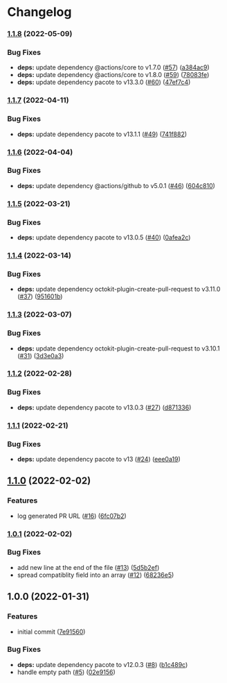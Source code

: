 # Changelog

### [1.1.8](https://github.com/netlify/submit-build-plugin-action/compare/v1.1.7...v1.1.8) (2022-05-09)


### Bug Fixes

* **deps:** update dependency @actions/core to v1.7.0 ([#57](https://github.com/netlify/submit-build-plugin-action/issues/57)) ([a384ac9](https://github.com/netlify/submit-build-plugin-action/commit/a384ac9e6df7fe06e1e8515345f4c0f11fc217aa))
* **deps:** update dependency @actions/core to v1.8.0 ([#59](https://github.com/netlify/submit-build-plugin-action/issues/59)) ([78083fe](https://github.com/netlify/submit-build-plugin-action/commit/78083fe2a8c8d317b45a3e231f65ac887b984f16))
* **deps:** update dependency pacote to v13.3.0 ([#60](https://github.com/netlify/submit-build-plugin-action/issues/60)) ([47ef7c4](https://github.com/netlify/submit-build-plugin-action/commit/47ef7c40c301bc20dbf7718cfdf2ec9ec845596f))

### [1.1.7](https://github.com/netlify/submit-build-plugin-action/compare/v1.1.6...v1.1.7) (2022-04-11)


### Bug Fixes

* **deps:** update dependency pacote to v13.1.1 ([#49](https://github.com/netlify/submit-build-plugin-action/issues/49)) ([741f882](https://github.com/netlify/submit-build-plugin-action/commit/741f88221ed301d90c83a603a8adf18d6e4995fb))

### [1.1.6](https://github.com/netlify/submit-build-plugin-action/compare/v1.1.5...v1.1.6) (2022-04-04)


### Bug Fixes

* **deps:** update dependency @actions/github to v5.0.1 ([#46](https://github.com/netlify/submit-build-plugin-action/issues/46)) ([604c810](https://github.com/netlify/submit-build-plugin-action/commit/604c8100f5c60febce7b52933bb4702c5814673a))

### [1.1.5](https://github.com/netlify/submit-build-plugin-action/compare/v1.1.4...v1.1.5) (2022-03-21)


### Bug Fixes

* **deps:** update dependency pacote to v13.0.5 ([#40](https://github.com/netlify/submit-build-plugin-action/issues/40)) ([0afea2c](https://github.com/netlify/submit-build-plugin-action/commit/0afea2cce69a8ac4d6eafad3c9e82500fb837430))

### [1.1.4](https://github.com/netlify/submit-build-plugin-action/compare/v1.1.3...v1.1.4) (2022-03-14)


### Bug Fixes

* **deps:** update dependency octokit-plugin-create-pull-request to v3.11.0 ([#37](https://github.com/netlify/submit-build-plugin-action/issues/37)) ([951601b](https://github.com/netlify/submit-build-plugin-action/commit/951601bf921011bda4a31559584bc9d24f68fc8f))

### [1.1.3](https://github.com/netlify/submit-build-plugin-action/compare/v1.1.2...v1.1.3) (2022-03-07)


### Bug Fixes

* **deps:** update dependency octokit-plugin-create-pull-request to v3.10.1 ([#31](https://github.com/netlify/submit-build-plugin-action/issues/31)) ([3d3e0a3](https://github.com/netlify/submit-build-plugin-action/commit/3d3e0a38aaa6e666826f07f7d45b7ab86a2336fd))

### [1.1.2](https://github.com/netlify/submit-build-plugin-action/compare/v1.1.1...v1.1.2) (2022-02-28)


### Bug Fixes

* **deps:** update dependency pacote to v13.0.3 ([#27](https://github.com/netlify/submit-build-plugin-action/issues/27)) ([d871336](https://github.com/netlify/submit-build-plugin-action/commit/d8713360f9cf73277503fda54a28e63321eddf29))

### [1.1.1](https://github.com/netlify/submit-build-plugin-action/compare/v1.1.0...v1.1.1) (2022-02-21)


### Bug Fixes

* **deps:** update dependency pacote to v13 ([#24](https://github.com/netlify/submit-build-plugin-action/issues/24)) ([eee0a19](https://github.com/netlify/submit-build-plugin-action/commit/eee0a192d84f8a4a5b81eac46d52f284eeb7574e))

## [1.1.0](https://github.com/netlify/submit-build-plugin-action/compare/v1.0.1...v1.1.0) (2022-02-02)


### Features

* log generated PR URL ([#16](https://github.com/netlify/submit-build-plugin-action/issues/16)) ([6fc07b2](https://github.com/netlify/submit-build-plugin-action/commit/6fc07b2b06df385082ad7394cf7f02bc9b17b9b8))

### [1.0.1](https://github.com/netlify/submit-build-plugin-action/compare/v1.0.0...v1.0.1) (2022-02-02)


### Bug Fixes

* add new line at the end of the file ([#13](https://github.com/netlify/submit-build-plugin-action/issues/13)) ([5d5b2ef](https://github.com/netlify/submit-build-plugin-action/commit/5d5b2ef2124659c4564f8493bb226399346d7446))
* spread compatiblity field into an array ([#12](https://github.com/netlify/submit-build-plugin-action/issues/12)) ([68236e5](https://github.com/netlify/submit-build-plugin-action/commit/68236e583941249e5090302ed994df25b007874c))

## 1.0.0 (2022-01-31)


### Features

* initial commit ([7e91560](https://github.com/netlify/submit-build-plugin-action/commit/7e91560c7c2ba722dcb034df55b81fdc6290bbd7))


### Bug Fixes

* **deps:** update dependency pacote to v12.0.3 ([#8](https://github.com/netlify/submit-build-plugin-action/issues/8)) ([b1c489c](https://github.com/netlify/submit-build-plugin-action/commit/b1c489cb9ac428eff2b1a1070e0ad6a4239c1437))
* handle empty path ([#5](https://github.com/netlify/submit-build-plugin-action/issues/5)) ([02e9156](https://github.com/netlify/submit-build-plugin-action/commit/02e9156346e41d1f249106dad85c9664cac61b4a))
